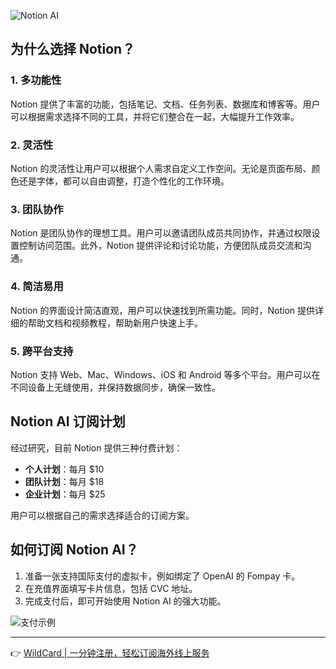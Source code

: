 ![Notion AI](https://miro.medium.com/v2/resize:fit:1400/1*hGgXpgzoxf0ksLjXKNH-qA.png)

## 为什么选择 Notion？

### 1. 多功能性
Notion 提供了丰富的功能，包括笔记、文档、任务列表、数据库和博客等。用户可以根据需求选择不同的工具，并将它们整合在一起，大幅提升工作效率。

### 2. 灵活性
Notion 的灵活性让用户可以根据个人需求自定义工作空间。无论是页面布局、颜色还是字体，都可以自由调整，打造个性化的工作环境。

### 3. 团队协作
Notion 是团队协作的理想工具。用户可以邀请团队成员共同协作，并通过权限设置控制访问范围。此外，Notion 提供评论和讨论功能，方便团队成员交流和沟通。

### 4. 简洁易用
Notion 的界面设计简洁直观，用户可以快速找到所需功能。同时，Notion 提供详细的帮助文档和视频教程，帮助新用户快速上手。

### 5. 跨平台支持
Notion 支持 Web、Mac、Windows、iOS 和 Android 等多个平台。用户可以在不同设备上无缝使用，并保持数据同步，确保一致性。

## Notion AI 订阅计划

经过研究，目前 Notion 提供三种付费计划：
- **个人计划**：每月 $10
- **团队计划**：每月 $18
- **企业计划**：每月 $25

用户可以根据自己的需求选择适合的订阅方案。

## 如何订阅 Notion AI？

1. 准备一张支持国际支付的虚拟卡，例如绑定了 OpenAI 的 Fompay 卡。
2. 在充值界面填写卡片信息，包括 CVC 地址。
3. 完成支付后，即可开始使用 Notion AI 的强大功能。

![支付示例](https://miro.medium.com/v2/resize:fit:1400/1*ueHSNIhrEOZFfxdB9MdS6Q.png)

---

👉 [WildCard | 一分钟注册，轻松订阅海外线上服务](https://bit.ly/bewildcard)